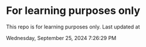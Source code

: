 # For learning purposes only
This repo is for learning purposes only.
Last updated at

Wednesday, September 25, 2024 7:26:29 PM

